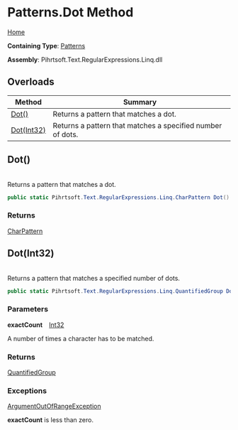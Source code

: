 # Patterns\.Dot Method

[Home](../../../../../../README.md)

**Containing Type**: [Patterns](../README.md)

**Assembly**: Pihrtsoft\.Text\.RegularExpressions\.Linq\.dll

## Overloads

| Method | Summary |
| ------ | ------- |
| [Dot()](#Pihrtsoft_Text_RegularExpressions_Linq_Patterns_Dot) | Returns a pattern that matches a dot\. |
| [Dot(Int32)](#Pihrtsoft_Text_RegularExpressions_Linq_Patterns_Dot_System_Int32_) | Returns a pattern that matches a specified number of dots\. |

## Dot\(\) <a id="Pihrtsoft_Text_RegularExpressions_Linq_Patterns_Dot"></a>

\
Returns a pattern that matches a dot\.

```csharp
public static Pihrtsoft.Text.RegularExpressions.Linq.CharPattern Dot()
```

### Returns

[CharPattern](../../CharPattern/README.md)

## Dot\(Int32\) <a id="Pihrtsoft_Text_RegularExpressions_Linq_Patterns_Dot_System_Int32_"></a>

\
Returns a pattern that matches a specified number of dots\.

```csharp
public static Pihrtsoft.Text.RegularExpressions.Linq.QuantifiedGroup Dot(int exactCount)
```

### Parameters

**exactCount** &ensp; [Int32](https://docs.microsoft.com/en-us/dotnet/api/system.int32)

A number of times a character has to be matched\.

### Returns

[QuantifiedGroup](../../QuantifiedGroup/README.md)

### Exceptions

[ArgumentOutOfRangeException](https://docs.microsoft.com/en-us/dotnet/api/system.argumentoutofrangeexception)

**exactCount** is less than zero\.

